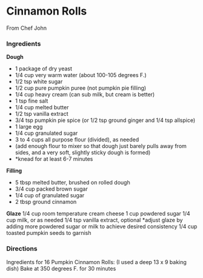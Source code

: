 # Cinnamon Rolls

From Chef John

### Ingredients

**Dough**
 - 1 package of dry yeast
 - 1/4 cup very warm water (about 100-105 degrees F.)
 - 1/2 tsp white sugar
 - 1/2 cup pure pumpkin puree (not pumpkin pie filling)
 - 1/4 cup heavy cream (can sub milk, but cream is better)
 - 1 tsp fine salt
 - 1/4 cup melted butter
 - 1/2 tsp vanilla extract
 - 3/4 tsp pumpkin pie spice (or 1/2 tsp ground ginger and 1/4 tsp allspice)
 - 1 large egg
 - 1/4 cup granulated sugar
 - 3 to 4 cups all purpose flour (divided), as needed
 -  (add enough flour to mixer so that dough just barely pulls away from sides, and a very soft, slightly sticky dough is formed)
 - *knead for at least 6-7 minutes

**Filling**
 - 5 tbsp melted butter, brushed on rolled dough
 - 3/4 cup packed brown sugar
 - 1/4 cup of granulated sugar
 - 2 tbsp ground cinnamon

**Glaze**
1/4 cup room temperature cream cheese
1 cup powdered sugar
1/4 cup milk, or as needed
1/4 tsp vanilla extract, optional
*adjust glaze by adding more powdered sugar or milk to achieve desired consistency
1/4 cup toasted pumpkin seeds to garnish

### Directions
 Ingredients for 16 Pumpkin Cinnamon Rolls:
(I used a deep 13 x 9 baking dish)
Bake at 350 degrees F. for 30 minutes
